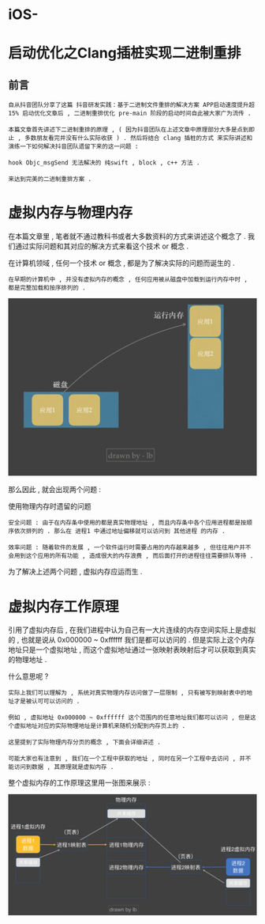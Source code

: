 # iOS-
# 启动优化之Clang插桩实现二进制重排

## 前言

```
自从抖音团队分享了这篇 抖音研发实践：基于二进制文件重排的解决方案 APP启动速度提升超15% 启动优化文章后 , 二进制重排优化 pre-main 阶段的启动时间自此被大家广为流传 .

本篇文章首先讲述下二进制重排的原理 , ( 因为抖音团队在上述文章中原理部分大多是点到即止 , 多数朋友看完并没有什么实际收获 ) . 然后将结合 clang 插桩的方式 来实际讲述和演练一下如何解决抖音团队遗留下来的这一问题 :

hook Objc_msgSend 无法解决的 纯swift , block , c++ 方法 .

来达到完美的二进制重排方案 .
```

#  虚拟内存与物理内存

在本篇文章里 , 笔者就不通过教科书或者大多数资料的方式来讲述这个概念了 . 我们通过实际问题和其对应的解决方式来看这个技术 or 概念 .

在计算机领域 , 任何一个技术 or 概念 , 都是为了解决实际的问题而诞生的 .


```
在早期的计算机中 , 并没有虚拟内存的概念 , 任何应用被从磁盘中加载到运行内存中时 , 都是完整加载和按序排列的 .
```
![](https://github.com/dongpeng66/iOS-/blob/main/images/clang二进制重排/pre-main1.png)

那么因此 , 就会出现两个问题 :

使用物理内存时遗留的问题


```
安全问题 : 由于在内存条中使用的都是真实物理地址 , 而且内存条中各个应用进程都是按顺序依次排列的 . 那么在 进程1 中通过地址偏移就可以访问到 其他进程 的内存 .

效率问题 : 随着软件的发展 , 一个软件运行时需要占用的内存越来越多 , 但往往用户并不会用到这个应用的所有功能 , 造成很大的内存浪费 , 而后面打开的进程往往需要排队等待 .
```
为了解决上述两个问题 , 虚拟内存应运而生 .

# 虚拟内存工作原理

引用了虚拟内存后 , 在我们进程中认为自己有一大片连续的内存空间实际上是虚拟的 , 也就是说从 0x000000 ~ 0xffffff 我们是都可以访问的 . 但是实际上这个内存地址只是一个虚拟地址 , 而这个虚拟地址通过一张映射表映射后才可以获取到真实的物理地址 .

什么意思呢 ?


```
实际上我们可以理解为 , 系统对真实物理内存访问做了一层限制 , 只有被写到映射表中的地址才是被认可可以访问的 .

例如 , 虚拟地址 0x000000 ~ 0xffffff 这个范围内的任意地址我们都可以访问 , 但是这个虚拟地址对应的实际物理地址是计算机来随机分配到内存页上的 .

这里提到了实际物理内存分页的概念 , 下面会详细讲述 .

可能大家也有注意到 , 我们在一个工程中获取的地址 , 同时在另一个工程中去访问 , 并不能访问到数据 , 其原理就是虚拟内存 .
```

整个虚拟内存的工作原理这里用一张图来展示 :

![](https://github.com/dongpeng66/iOS-/blob/main/images/clang二进制重排/pre-main2.png)
